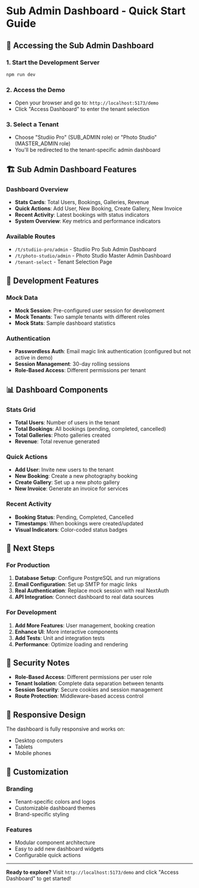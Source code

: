 # Sub Admin Dashboard - Quick Start Guide

## 🚀 Accessing the Sub Admin Dashboard

### 1. Start the Development Server
```bash
npm run dev
```

### 2. Access the Demo
- Open your browser and go to: `http://localhost:5173/demo`
- Click "Access Dashboard" to enter the tenant selection

### 3. Select a Tenant
- Choose "Studiio Pro" (SUB_ADMIN role) or "Photo Studio" (MASTER_ADMIN role)
- You'll be redirected to the tenant-specific admin dashboard

## 🏗️ Sub Admin Dashboard Features

### Dashboard Overview
- **Stats Cards**: Total Users, Bookings, Galleries, Revenue
- **Quick Actions**: Add User, New Booking, Create Gallery, New Invoice
- **Recent Activity**: Latest bookings with status indicators
- **System Overview**: Key metrics and performance indicators

### Available Routes
- `/t/studiio-pro/admin` - Studiio Pro Sub Admin Dashboard
- `/t/photo-studio/admin` - Photo Studio Master Admin Dashboard
- `/tenant-select` - Tenant Selection Page

## 🔧 Development Features

### Mock Data
- **Mock Session**: Pre-configured user session for development
- **Mock Tenants**: Two sample tenants with different roles
- **Mock Stats**: Sample dashboard statistics

### Authentication
- **Passwordless Auth**: Email magic link authentication (configured but not active in demo)
- **Session Management**: 30-day rolling sessions
- **Role-Based Access**: Different permissions per tenant

## 📊 Dashboard Components

### Stats Grid
- **Total Users**: Number of users in the tenant
- **Total Bookings**: All bookings (pending, completed, cancelled)
- **Total Galleries**: Photo galleries created
- **Revenue**: Total revenue generated

### Quick Actions
- **Add User**: Invite new users to the tenant
- **New Booking**: Create a new photography booking
- **Create Gallery**: Set up a new photo gallery
- **New Invoice**: Generate an invoice for services

### Recent Activity
- **Booking Status**: Pending, Completed, Cancelled
- **Timestamps**: When bookings were created/updated
- **Visual Indicators**: Color-coded status badges

## 🎯 Next Steps

### For Production
1. **Database Setup**: Configure PostgreSQL and run migrations
2. **Email Configuration**: Set up SMTP for magic links
3. **Real Authentication**: Replace mock session with real NextAuth
4. **API Integration**: Connect dashboard to real data sources

### For Development
1. **Add More Features**: User management, booking creation
2. **Enhance UI**: More interactive components
3. **Add Tests**: Unit and integration tests
4. **Performance**: Optimize loading and rendering

## 🔐 Security Notes

- **Role-Based Access**: Different permissions per user role
- **Tenant Isolation**: Complete data separation between tenants
- **Session Security**: Secure cookies and session management
- **Route Protection**: Middleware-based access control

## 📱 Responsive Design

The dashboard is fully responsive and works on:
- Desktop computers
- Tablets
- Mobile phones

## 🎨 Customization

### Branding
- Tenant-specific colors and logos
- Customizable dashboard themes
- Brand-specific styling

### Features
- Modular component architecture
- Easy to add new dashboard widgets
- Configurable quick actions

---

**Ready to explore?** Visit `http://localhost:5173/demo` and click "Access Dashboard" to get started!









